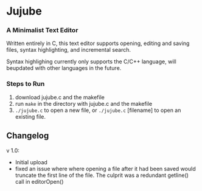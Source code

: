 # Jujube 
### __A Minimalist Text Editor__
Written entirely in C, this text editor supports opening, editing and saving files, 
syntax highlighting, and incremental search. 

Syntax highlighing currently only supports the C/C++ language, will beupdated with other languages in the future. 

### __Steps to Run__
1. download jujube.c and the makefile
2. run `make` in the directory with jujube.c and the makefile
3. `./jujube.c` to open a new file, or `./jujube.c` [filename] to open an existing file.


## Changelog
v 1.0:
- Initial upload
- fixed an issue where where opening a file after it had been saved would truncate the first line of the file. The culprit was a redundant getline() call in editorOpen() 